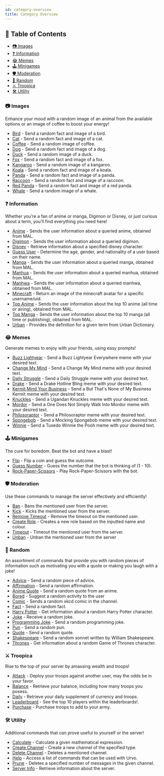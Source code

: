 ```yaml
---
id: category-overview
title: Category Overview
---
```


## 📖 Table of Contents

- [📷 Images](category-overview#-images-category)
- [❓ Information](category-overview#-information-category)
- [😂 Memes](category-overview#-memes-category)
- [🕹️ Minigames](category-overview#-minigames-category)
- [🛡️ Moderation](category-overview#-moderation-category)
- [🎲 Random](category-overview#-random-category)
- [⚔️ Troopica](category-overview#-troopica-category)
- [🛠️ Utility](category-overview#-utility-category)

### 📷 Images

Enhance your mood with a random image of an animal from the available options or an image of coffee to boost your energy!

- [Bird](images/bird) - Send a random fact and image of a bird.
- [Cat](images/cat) - Send a random fact and image of a cat.
- [Coffee](images/coffee) - Send a random image of coffee.
- [Dog](images/dog) - Send a random fact and image of a dog.
- [Duck](images/duck) - Send a random image of a duck.
- [Fox](images/fox) - Send a random fact and image of a fox.
- [Kangaroo](images/kangaroo) - Send a random image of a kangaroo.
- [Koala](images/koala) - Send a random fact and image of a koala.
- [Panda](images/panda) - Send a random fact and image of a panda.
- [Raccoon](images/raccoon) - Send a random fact and image of a raccoon.
- [Red Panda](images/red-panda) - Send a random fact and image of a red panda.
- [Whale](images/whale) - Send a random image of a whale.

### ❓ Information

Whether you’re a fan of anime or manga, Digimon or Disney, or just curious about a term, you’ll find everything you need here!

- [Anime](info/anime) - Sends the user information about a queried anime, obtained from MAL.
- [Digimon](info/digimon) - Sends the user information about a queried digimon.
- [Disney](info/disney) - Retrieve information about a specified disney character.
- [Guess User](info/guess-user) - Determine the age, gender, and nationality of a user based on their name.
- [Manga](info/manga) - Sends the user information about a queried manga, obtained from MAL.
- [Manhua](info/manhua) - Sends the user information about a queried manhua, obtained from MAL.
- [Manhwa](info/manhwa) - Sends the user information about a queried manhwa, obtained from MAL.
- [Minecraft](info/minecraft) - Return an image of the minecraft avatar for a specific username/uid.
- [Top Anime](info/top-anime) - Sends the user information about the top 10 anime (all time or airing), obtained from MAL.
- [Top Manga](info/top-manga) - Sends the user information about the top 10 manga (all time or publishing), obtained from MAL.
- [Urban](info/urban) - Provides the definition for a given term from Urban Dictionary.

### 😂 Memes

Generate memes to enjoy with your friends, using easy prompts!

- [Buzz Lightyear](memes/buzz) - Send a Buzz Lightyear Everywhere meme with your desired text.
- [Change My Mind](memes/change-my-mind) - Send a Change My Mind meme with your desired text.
- [Daily Struggle](memes/daily-struggle) - Send a Daily Struggle meme with your desired text.
- [Drake](memes/drake) - Send a Drake Hotline Bling meme with your desired text.
- [Kermit Mind Your Business](memes/kermit) - Send a But That's None of My Business Kermit meme with your desired text.
- [Knuckles](memes/knuckles) - Send a Ugandan Knuckles meme with your desired text.
- [Mordor](memes/mordor) - Send a One Does Not Simply Walk Into Mordor meme with your desired text.
- [Philosoraptor](memes/philosoraptor) - Send a Philosoraptor meme with your desired text.
- [Spongebob](memes/spongebob) - Send a Mocking Spongebob meme with your desired text.
- [Winnie](memes/winnie) - Send a Tuxedo Winnie the Pooh meme with your desired text.

### 🕹️ Minigames

The cure for boredom. Beat the bot and have a blast!

- [Flip](minigames/flip) - Flip a coin and guess the outcome.
- [Guess Number](minigames/guess-number) - Guess the number that the bot is thinking of (1 - 10).
- [Rock-Paper-Scissors](minigames/rps) - Play Rock-Paper-Scissors with the bot.

### 🛡️ Moderation

Use these commands to manage the server effectively and efficiently!

- [Ban](moderation/ban) - Bans the mentioned user from the server.
- [Kick](moderation/kick) - Kicks the mentioned user from the server.
- [Remove Timeout](moderation/remove-timeout) - Remove the timeout on the mentioned user.
- [Create Role](moderation/create-role) - Creates a new role based on the inputted name and colour.
- [Timeout](moderation/timeout) - Timeout the mentioned user from the server.
- [Unban](moderation/unban) - Unban the mentioned user from the server

### 🎲 Random

An assortment of commands that provide you with random pieces of information such as motivating you with a quote or making you laugh with a joke!

- [Advice](random/adice) - Send a random piece of advice.
- [Affirmation](random/affirmation) - Send a random affirmation.
- [Anime Quote](random/anime-quote) - Send a random quote from an anime.
- [Bored](random/bored) - Suggest a random activity to the user
- [Comic](random/comic) - Sends a random xkcd comic in the channel.
- [Fact](random/fact) - Send a random fact.
- [Harry Potter](random/harry-potter) - Get information about a random Harry Potter character.
- [Joke](random/joke) - Receive a random joke.
- [Programming Joke](random/programming-joke) - Send a random programming joke.
- [Pun](random/pun) - Send a random pun.
- [Quote](random/quote) - Send a random quote.
- [Shakespeare](random/shakespeare) - Send a random sonnet written by William Shakespeare.
- [Thrones](random/thrones) - Get information about a random Game of Thrones character.

### ⚔️ Troopica

Rise to the top of your server by amassing wealth and troops!

- [Attack](troopica/attack) - Deploy your troops against another user, may the odds be in your favor.
- [Balance](troopica/balance) - Retrieve your balance, including how many troops you posess.
- [Daily](troopica/daily) - Retrieve your daily supplement of currency and troops.
- [Leaderboard](troopica/leaderboard) - See the top 10 players within the leaderboards!.
- [Purchase](troopica/purchase) - Purchase troops to add to your army.

### 🛠️ Utility

Additional commands that can prove useful to yourself or the server!

- [Calculate](utility/calculate) - Calculate a given mathematical expression.
- [Create Channel](utility/create-channel) - Create a new channel of the specified type.
- [Delete Channel](utility/delete-channel) - Deletes a mentioned channel.
- [Help](utility/help) - Access a list of commands that can be used with Urvo.
- [Prune](utility/prune) - Deletes a specified number of messages in the given channel.
- [Server Info](utility/server-info) - Retrieve information about the server.
